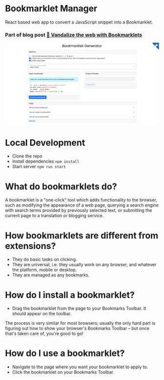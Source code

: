 # Bookmarklet Manager

React based web app to convert a JavaScript snippet into a Bookmarklet. 

### Part of blog post [🔖 Vandalize the web with Bookmarklets](https://dhanrajsp.me/snippets/vandalize-the-web-with-bookmarklets)

![Screenshot](https://github.com/PsyGik/bookmarklet-manager/blob/main/demo/Screenshot%202021-08-05%20at%2000-02-45%20Bookmarklet%20Manager.png)

# Local Development

- Clone the repo
- Install dependencies `npm install`
- Start server `npm run start`

# What do bookmarklets do?

A bookmarklet is a "one-click" tool which adds functionality to the browser, such as modifying the appearance of a web page, querying a search engine with search terms provided by previously selected text, or submitting the current page to a translation or blogging service. 

# How bookmarklets are different from extensions?

* They do basic tasks on clicking.
* They are universal, i.e. they usually work on any browser, and whatever the platform, mobile or desktop.
* They are managed as any bookmarks.

# How do I install a bookmarklet?

* Drag the bookmarklet from the page to your Bookmarks Toolbar. It should appear on the toolbar. 
  
The process is very similar for most browsers; usually the only hard part is figuring out how to show your browser's Bookmarks Toolbar – but once that's taken care of, you're good to go! 

# How do I use a bookmarklet?

* Navigate to the page where you want your bookmarklet to apply to. 
* Click the bookmarklet on your Bookmarks Toolbar. 

